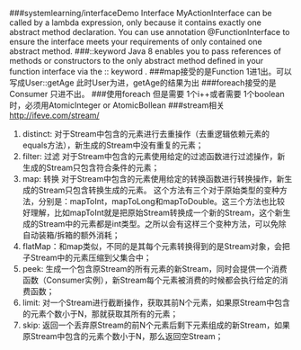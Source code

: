 
###systemlearning/interfaceDemo
Interface MyActionInterface can be called by a lambda expression, only because it contains exactly one abstract method declaration.
You can use annotation @FunctionInterface to ensure the interface meets your requirements of only contained one abstract method.
###::keyword
Java 8 enables you to pass references of methods or constructors to the only abstract method defined in your function interface via the :: keyword .
###map接受的是Function	1进1出。可以写成User::getAge	此时User为进，getAge的结果为出
###foreach接受的是Consumer  只进不出。
###使用foreach 但是需要 1个i++或者需要 1个boolean时，必须用AtomicInteger or AtomicBollean
###stream相关	http://ifeve.com/stream/
1. distinct: 对于Stream中包含的元素进行去重操作（去重逻辑依赖元素的equals方法），新生成的Stream中没有重复的元素；
2. filter:	过滤 对于Stream中包含的元素使用给定的过滤函数进行过滤操作，新生成的Stream只包含符合条件的元素；
3. map: 转换 对于Stream中包含的元素使用给定的转换函数进行转换操作，新生成的Stream只包含转换生成的元素。
这个方法有三个对于原始类型的变种方法，分别是：mapToInt，mapToLong和mapToDouble。这三个方法也比较好理解，比如mapToInt就是把原始Stream转换成一个新的Stream，这个新生成的Stream中的元素都是int类型。之所以会有这样三个变种方法，可以免除自动装箱/拆箱的额外消耗；
4. flatMap：和map类似，不同的是其每个元素转换得到的是Stream对象，会把子Stream中的元素压缩到父集合中；
5. peek: 生成一个包含原Stream的所有元素的新Stream，同时会提供一个消费函数（Consumer实例），新Stream每个元素被消费的时候都会执行给定的消费函数；
6. limit: 对一个Stream进行截断操作，获取其前N个元素，如果原Stream中包含的元素个数小于N，那就获取其所有的元素；
7. skip: 返回一个丢弃原Stream的前N个元素后剩下元素组成的新Stream，如果原Stream中包含的元素个数小于N，那么返回空Stream；


